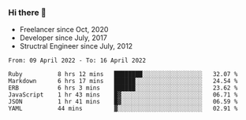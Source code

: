 ### Hi there 👋

- Freelancer since Oct, 2020
- Developer since July, 2017
- Structral Engineer since July, 2012

<!--START_SECTION:waka-->

```text
From: 09 April 2022 - To: 16 April 2022

Ruby          8 hrs 12 mins   ████████░░░░░░░░░░░░░░░░░   32.07 %
Markdown      6 hrs 17 mins   ██████░░░░░░░░░░░░░░░░░░░   24.54 %
ERB           6 hrs 3 mins    ██████░░░░░░░░░░░░░░░░░░░   23.62 %
JavaScript    1 hr 43 mins    █▓░░░░░░░░░░░░░░░░░░░░░░░   06.71 %
JSON          1 hr 41 mins    █▓░░░░░░░░░░░░░░░░░░░░░░░   06.59 %
YAML          44 mins         ▓░░░░░░░░░░░░░░░░░░░░░░░░   02.91 %
```

<!--END_SECTION:waka-->
